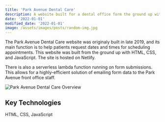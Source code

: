 ```yaml
---
title: 'Park Avenue Dental Care'
description: A website built for a dental office form the ground up with HTML, CSS and JavaScript.
date: '2022-01-01'
modified_date: '2022-01-01'
image: /assets/images/posts/random-img.jpg
---
```


The Park Avenue Dental Care website was originaly built in late 2019, and its main function is to help patients request dates and times for scheduling appointments. This website was built from the ground up with HTML, CSS, and JavaScript. The site is hosted on Netlify.

There is also a serverless lambda function running on form submissions. This allows for a highly-efficient solution of emailing form data to the Park Avenue front office staff.

![Park Avenue Dental Care Overview](@@baseUrl@@/assets/images/parkAve.png)

## Key Technologies
HTML, CSS, JavaScript
